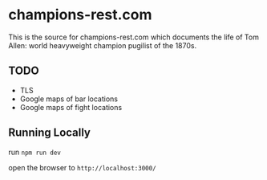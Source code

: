 # champions-rest.com

This is the source for champions-rest.com which documents the life of Tom Allen: world heavyweight champion pugilist of the 1870s.

## TODO
* TLS
* Google maps of bar locations
* Google maps of fight locations

## Running Locally

run `npm run dev`

open the browser to `http://localhost:3000/`
